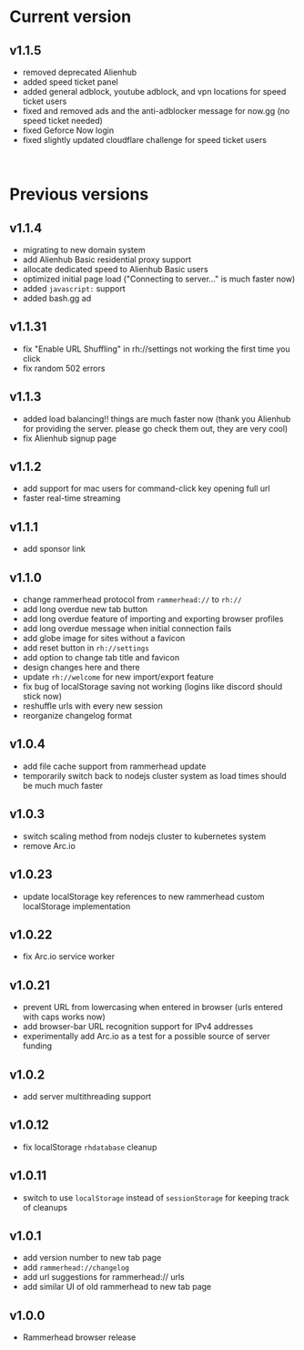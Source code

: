# Current version

## v1.1.5

- removed deprecated Alienhub
- added speed ticket panel
- added general adblock, youtube adblock, and vpn locations for speed ticket users
- fixed and removed ads and the anti-adblocker message for now.gg (no speed ticket needed)
- fixed Geforce Now login
- fixed slightly updated cloudflare challenge for speed ticket users

&nbsp;

# Previous versions #

## v1.1.4

- migrating to new domain system
- add Alienhub Basic residential proxy support
- allocate dedicated speed to Alienhub Basic users
- optimized initial page load ("Connecting to server..." is much faster now)
- added `javascript:` support
- added bash.gg ad

## v1.1.31

- fix "Enable URL Shuffling" in rh://settings not working the first time you click
- fix random 502 errors

## v1.1.3

- added load balancing!! things are much faster now (thank you Alienhub for providing the server. please go check them out, they are very cool)
- fix Alienhub signup page

## v1.1.2

- add support for mac users for command-click key opening full url
- faster real-time streaming

## v1.1.1

- add sponsor link

## v1.1.0

- change rammerhead protocol from `rammerhead://` to `rh://`
- add long overdue new tab button
- add long overdue feature of importing and exporting browser profiles
- add long overdue message when initial connection fails
- add globe image for sites without a favicon
- add reset button in `rh://settings`
- add option to change tab title and favicon
- design changes here and there
- update `rh://welcome` for new import/export feature
- fix bug of localStorage saving not working (logins like discord should stick now)
- reshuffle urls with every new session
- reorganize changelog format

## v1.0.4

- add file cache support from rammerhead update
- temporarily switch back to nodejs cluster system as load times should be much much faster

## v1.0.3

- switch scaling method from nodejs cluster to kubernetes system
- remove Arc.io

## v1.0.23

- update localStorage key references to new rammerhead custom localStorage implementation

## v1.0.22

- fix Arc.io service worker

## v1.0.21

- prevent URL from lowercasing when entered in browser (urls entered with caps works now)
- add browser-bar URL recognition support for IPv4 addresses
- experimentally add Arc.io as a test for a possible source of server funding

## v1.0.2

- add server multithreading support

## v1.0.12

- fix localStorage `rhdatabase` cleanup

## v1.0.11

- switch to use `localStorage` instead of `sessionStorage` for keeping track of cleanups

## v1.0.1

- add version number to new tab page
- add `rammerhead://changelog`
- add url suggestions for rammerhead:// urls
- add similar UI of old rammerhead to new tab page

## v1.0.0

- Rammerhead browser release